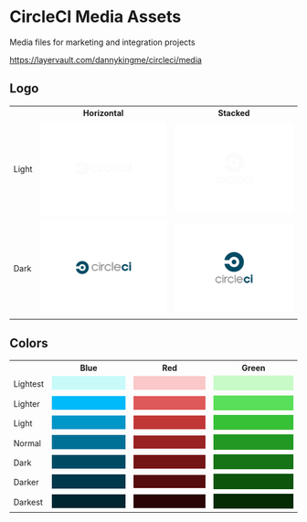 CircleCI Media Assets
=====

Media files for marketing and integration projects

https://layervault.com/dannykingme/circleci/media

Logo
---

<table>
  <tr>
    <th></th>
    <th>Horizontal</th>
    <th>Stacked</th>
  </tr>
  <tr>
    <td>Light</td>
    <td><img src="logo/build/horizontal_dark.1.png"/></td>
    <td><img src="logo/build/stacked_dark.1.png"/></td>
  </tr>
  <tr>
    <td>Dark</td>
    <td><img src="logo/build/horizontal_light.1.png"/></td>
    <td><img src="logo/build/stacked_light.1.png"/></td>
  </tr>
</table>

Colors
---

<table>
  <tr>
    <th></th>
    <th>Blue</th>
    <th>Red</th>
    <th>Green</th>
  </tr>
  <tr>
    <td>Lightest</td>
    <td>
      <img src="color/blue/blueLightest.png"/>
    </td>
    <td>
      <img src="color/red/redLightest.png"/>
    </td>
    <td>
      <img src="color/green/greenLightest.png"/>
    </td>
  </tr>
  <tr>
    <td>Lighter</td>
    <td>
      <img src="color/blue/blueLighter.png"/>
    </td>
    <td>
      <img src="color/red/redLighter.png"/>
    </td>
    <td>
      <img src="color/green/greenLighter.png"/>
    </td>
  </tr>
  <tr>
    <td>Light</td>
    <td>
      <img src="color/blue/blueLight.png"/>
    </td>
    <td>
      <img src="color/red/redLight.png"/>
    </td>
    <td>
      <img src="color/green/greenLight.png"/>
    </td>
  </tr>
  <tr>
    <td>Normal</td>
    <td>
      <img src="color/blue/blue.png"/>
    </td>
    <td>
      <img src="color/red/red.png"/>
    </td>
    <td>
      <img src="color/green/green.png"/>
    </td>
  </tr>
  <tr>
    <td>Dark</td>
    <td>
      <img src="color/blue/blueDark.png"/>
    </td>
    <td>
      <img src="color/red/redDark.png"/>
    </td>
    <td>
      <img src="color/green/greenDark.png"/>
    </td>
  </tr>
  <tr>
    <td>Darker</td>
    <td>
      <img src="color/blue/blueDarker.png"/>
    </td>
    <td>
      <img src="color/red/redDarker.png"/>
    </td>
    <td>
      <img src="color/green/greenDarker.png"/>
    </td>
  </tr>
  <tr>
    <td>Darkest</td>
    <td>
      <img src="color/blue/blueDarkest.png"/>
    </td>
    <td>
      <img src="color/red/redDarkest.png"/>
    </td>
    <td>
      <img src="color/green/greenDarkest.png"/>
    </td>
  </tr>
</table>
